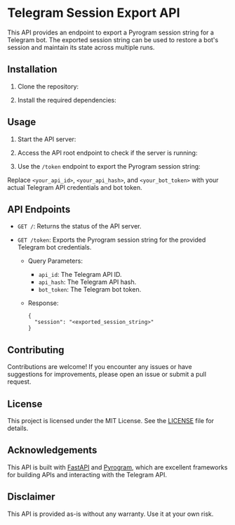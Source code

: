 # Telegram Session Export API

This API provides an endpoint to export a Pyrogram session string for a Telegram bot. The exported session string can be used to restore a bot's session and maintain its state across multiple runs.

## Installation

1. Clone the repository:


2. Install the required dependencies:


## Usage

1. Start the API server:


2. Access the API root endpoint to check if the server is running:


3. Use the `/token` endpoint to export the Pyrogram session string:


Replace `<your_api_id>`, `<your_api_hash>`, and `<your_bot_token>` with your actual Telegram API credentials and bot token.

## API Endpoints

- `GET /`: Returns the status of the API server.

- `GET /token`: Exports the Pyrogram session string for the provided Telegram bot credentials.

  - Query Parameters:
    - `api_id`: The Telegram API ID.
    - `api_hash`: The Telegram API hash.
    - `bot_token`: The Telegram bot token.

  - Response:
    ```
    {
      "session": "<exported_session_string>"
    }
    ```

## Contributing

Contributions are welcome! If you encounter any issues or have suggestions for improvements, please open an issue or submit a pull request.

## License

This project is licensed under the MIT License. See the [LICENSE](LICENSE) file for details.

## Acknowledgements

This API is built with [FastAPI](https://fastapi.tiangolo.com/) and [Pyrogram](https://docs.pyrogram.org/), which are excellent frameworks for building APIs and interacting with the Telegram API.

## Disclaimer

This API is provided as-is without any warranty. Use it at your own risk.
